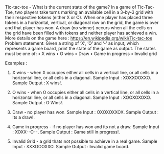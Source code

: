 Tic-tac-toe - What is the current state of the game?
In a game of Tic-Tac-Toe, two players take turns marking an available cell in a 3-by-3 grid with their respective tokens (either X or O). When one player has placed three tokens in a horizontal, vertical, or diagonal row on the grid, the game is over and that player has won. A draw (no winner) occurs when all the cells on the grid have been filled with tokens and neither player has achieved a win. More details on the game here : https://en.wikipedia.org/wiki/Tic-tac-toe
Problem statement:
Given a string of ‘X’, ‘O’ and ‘-’ as input, which represents a game board, print the state of the game as output. The states must be one of:
• X wins
• O wins
• Draw
• Game in progress 
• Invalid grid

Examples :
1) X wins - when X occupies either all cells in a vertical line, or all cells in a horizontal line, or all cells in a diagonal. 
  Sample Input  : XOXXOOXXO.
  Sample Output : X wins!.

2) O wins - when O occupies either all cells in a vertical line, or all cells in a horizontal line, or all cells in a diagonal.
  Sample Input  : XOOXOXOXO.
  Sample Output : O Wins!.

3) Draw - no player has won. 
  Sample Input  : OXOXOXXOX.
  Sample Output : Its a draw!.

4) Game in progress - if no player has won and its not a draw.
  Sample Input  : XOXX--O--.
  Sample Output : Game still in progress!.

5) Invalid Grid - a grid thats not possible to achieve in a real game.
  Sample Input  : XXXOOOXXO.
  Sample Output : Invalid game board.
